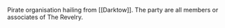 Pirate organisation hailing from [[Darktow]]. The party are all members or associates of The Revelry.
